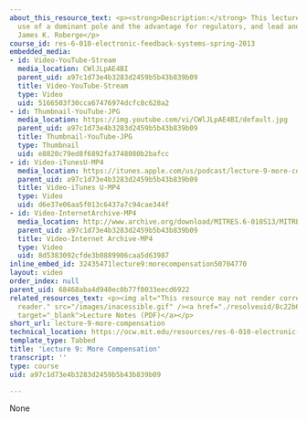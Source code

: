 ```yaml
---
about_this_resource_text: <p><strong>Description:</strong> This lecture covers the
  use of a dominant pole and the advantage for regulators, and lead and lag compensation.</p><p><strong>Instructor:</strong>
  James K. Roberge</p>
course_id: res-6-010-electronic-feedback-systems-spring-2013
embedded_media:
- id: Video-YouTube-Stream
  media_location: CWlJLpAE4BI
  parent_uid: a97c1d73e4b3283d2459b5b43b839b09
  title: Video-YouTube-Stream
  type: Video
  uid: 5166503f30cca67476974dcfc8c628a2
- id: Thumbnail-YouTube-JPG
  media_location: https://img.youtube.com/vi/CWlJLpAE4BI/default.jpg
  parent_uid: a97c1d73e4b3283d2459b5b43b839b09
  title: Thumbnail-YouTube-JPG
  type: Thumbnail
  uid: e8820c79ed8f6892fa3748080b2bafcc
- id: Video-iTunesU-MP4
  media_location: https://itunes.apple.com/us/podcast/lecture-9-more-compensation/id649055548?i=159562100&mt=2
  parent_uid: a97c1d73e4b3283d2459b5b43b839b09
  title: Video-iTunes U-MP4
  type: Video
  uid: d6e37e06aa5f013c6437a7c94cae344f
- id: Video-InternetArchive-MP4
  media_location: http://www.archive.org/download/MITRES.6-010S13/MITRES6-010S13_lec09_300k.mp4
  parent_uid: a97c1d73e4b3283d2459b5b43b839b09
  title: Video-Internet Archive-MP4
  type: Video
  uid: 8d5383092cfde3b0889906caa5d63987
inline_embed_id: 32435471lecture9:morecompensation50704770
layout: video
order_index: null
parent_uid: 68468aba4d940ec0b77f0033eecd6922
related_resources_text: <p><img alt="This resource may not render correctly in a screen
  reader." src="/images/inacessible.gif" /><a href="./resolveuid/8c22b6850c9b8bf1490c5226a9a4be15"
  target="_blank">Lecture Notes (PDF)</a></p>
short_url: lecture-9-more-compensation
technical_location: https://ocw.mit.edu/resources/res-6-010-electronic-feedback-systems-spring-2013/course-videos/lecture-9-more-compensation
template_type: Tabbed
title: 'Lecture 9: More Compensation'
transcript: ''
type: course
uid: a97c1d73e4b3283d2459b5b43b839b09

---
```

None